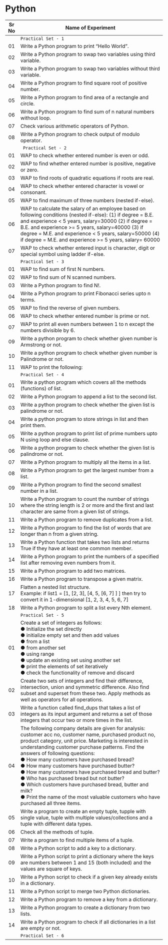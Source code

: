 # Python

| Sr No | Name of Experiment |
|:------------:|------------------|
| |`Practical Set - 1`| 
| 01 | Write a Python program to print “Hello World”. |
| 02 | Write a Python program to swap two variables using third variable. |
| 03 | Write a Python program to swap two variables without third variable. |
| 04 | Write a Python program to find square root of positive number. |
| 05 | Write a Python program to find area of a rectangle and circle. |
| 06 | Write a Python program to find sum of n natural numbers without loop. |
| 07 | Check various arithmetic operators of Python. |
| 08 | Write a Python program to check output of modulo operator. |
| |` Practical Set - 2`| 
| 01 | WAP to check whether entered number is even or odd. |
| 02 | WAP to find whether entered number is positive, negative or zero. |
| 03 | WAP to find roots of quadratic equations if roots are real. |
| 04 | WAP to check whether entered character is vowel or consonant. |
| 05 | WAP to find maximum of three numbers (nested if-else). |
| 06 | WAP to calculate the salary of an employee based on following conditions (nested if-else): (1) if degree = B.E. and experience < 5 years, salary=30000 (2) if degree = B.E. and experience >= 5 years, salary=40000 (3) if degree = M.E. and experience < 5 years, salary=50000 (4) if degree = M.E. and experience >= 5 years, salary= 60000 |
| 07 | WAP to check whether entered input is character, digit or special symbol using ladder if-else. |
| |`Practical Set - 3`| 
| 01 | WAP to find sum of first N numbers. |
| 02 | WAP to find sum of N scanned numbers. |
| 03 | Write a Python program to find N!. |
| 04 | Write a Python program to print Fibonacci series upto n terms. |
| 05 | WAP to find the reverse of given numbers. |
| 06 | WAP to check whether entered number is prime or not. |
| 07 | WAP to print all even numbers between 1 to n except the numbers divisible by 6. |
| 09 | Write a python program to check whether given number is Armstrong or not. |
| 10 | Write a python program to check whether given number is Palindrome or not. |
| 11 | WAP to print the following: |
| |`Practical Set - 4`| 
| 01 | Write a python program which covers all the methods (functions) of list. |
| 02 | Write a Python program to append a list to the second list. |
| 03 | Write a python program to check whether the given list is palindrome or not. |
| 04 | Write a python program to store strings in list and then print them. |
| 05 | Write a python program to print list of prime numbers upto N using loop and else clause. |
| 06 | Write a python program to check whether the given list is palindrome or not. |
| 07 | Write a Python program to multiply all the items in a list. |
| 08 | Write a Python program to get the largest number from a list. |
| 09 | Write a Python program to find the second smallest number in a list. |
| 10 | Write a Python program to count the number of strings where the string length is 2 or more and the first and last character are same from a given list of strings. |
| 11 | Write a Python program to remove duplicates from a list. |
| 12 | Write a Python program to find the list of words that are longer than n from a given string. |
| 13 | Write a Python function that takes two lists and returns True if they have at least one common member. |
| 14 | Write a Python program to print the numbers of a specified list after removing even numbers from it. |
| 15 | Write a Python program to add two matrices. |
| 16 | Write a Python program to transpose a given matrix. |
| 17 | Flatten a nested list structure. <br> Example: if list1 = [1, [2, 3], [4, 5, [6, 7] ] ] then try to convert it in 1-dimensional [1, 2, 3, 4, 5, 6, 7] |
| 18 | Write a Python program to split a list every Nth element. |
| |`Practical Set - 5`| 
| 01 | Create a set of integers as follows: <br> ● Initialize the set directly <br> ● initialize empty set and then add values <br> ● from a list <br> ● from another set <br> ● using range <br> ● update an existing set using another set <br> ● print the elements of set iteratively <br> ● check the functionality of remove and discard |
| 02 | Create two sets of integers and find their difference, intersection, union and symmetric difference. Also find subset and superset from these two. Apply methods as well as operators for all operations. |
| 03 | Write a function called find_dups that takes a list of integers as its input argument and returns a set of those integers that occur two or more times in the list. |
| 04 | The following company details are given for analysis: customer acc no, customer name, purchased product no, product category, unit price. Marketing is interested in understanding customer purchase patterns. Find the answers of following questions: <br> ● How many customers have purchased bread? <br> ● How many customers have purchased butter? <br> ● How many customers have purchased bread and butter? <br> ● Who has purchased bread but not butter? <br> ● Which customers have purchased bread, butter and milk? <br> ● Print the name of the most valuable customers who have purchased all three items. |
| 05 | Write a program to create an empty tuple, tupple with single value, tuple with multiple values/collections and a tuple with different data types. |
| 06 | Check all the methods of tuple. |
| 07 | Write a program to find multiple items of a tuple. |
| 08 | Write a Python script to add a key to a dictionary. |
| 09 | Write a Python script to print a dictionary where the keys are numbers between 1 and 15 (both included) and the values are square of keys. |
| 10 | Write a Python script to check if a given key already exists in a dictionary. |
| 11 | Write a Python script to merge two Python dictionaries. |
| 12 | Write a Python program to remove a key from a dictionary. |
| 13 | Write a Python program to create a dictionary from two lists. |
| 14 | Write a Python program to check if all dictionaries in a list are empty or not. |
| |`Practical Set - 6`| 


